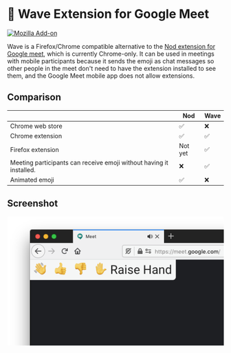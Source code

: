 # 👋 Wave Extension for Google Meet
[![Mozilla Add-on](https://img.shields.io/amo/dw/wave-reactions-for-google-meet)](https://addons.mozilla.org/en-US/firefox/addon/wave-reactions-for-google-meet/?utm_source=github&utm_content=weekly_downloads_badge)

Wave is a Firefox/Chrome compatible alternative to the [Nod extension for Google meet](https://chrome.google.com/webstore/detail/nod-reactions-for-google/oikgofeboedgfkaacpfepbfmgdalabej), which is currently Chrome-only. It can be used in meetings with mobile participants because it sends the emoji as chat messages so other people in the meet don't need to have the extension installed to see them, and the Google Meet mobile app does not allow extensions.

## Comparison

|                                                                     | Nod     | Wave |
| ------------------------------------------------------------------- | ------- | ---- |
| Chrome web store                                                    | ✅      | ❌   |
| Chrome extension                                                    | ✅      | ✅   |
| Firefox extension                                                   | Not yet | ✅   |
| Meeting participants can receive emoji without having it installed. | ❌      | ✅   |
| Animated emoji                                                      | ✅      | ❌   |

## Screenshot

![Screenshot of wave extension in Google Meet](screenshot.png)


